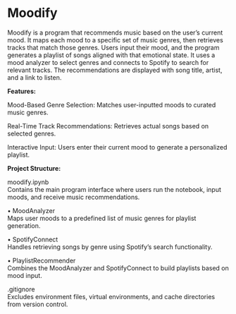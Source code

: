 # Moodify
Moodify is a program that recommends music based on the user’s current mood. It maps each mood to a specific set of music genres, then retrieves tracks that match those genres. Users input their mood, and the program generates a playlist of songs aligned with that emotional state. It uses a mood analyzer to select genres and connects to Spotify to search for relevant tracks. The recommendations are displayed with song title, artist, and a link to listen.

**Features:**

Mood-Based Genre Selection: Matches user-inputted moods to curated music genres.

Real-Time Track Recommendations: Retrieves actual songs based on selected genres.

Interactive Input: Users enter their current mood to generate a personalized playlist.

**Project Structure:**

moodify.ipynb   
Contains the main program interface where users run the notebook, input moods, and receive music recommendations.

• MoodAnalyzer    
  Maps user moods to a predefined list of music genres for playlist generation.

• SpotifyConnect   
  Handles retrieving songs by genre using Spotify’s search functionality.

• PlaylistRecommender   
  Combines the MoodAnalyzer and SpotifyConnect to build playlists based on mood input.

.gitignore   
Excludes environment files, virtual environments, and cache directories from version control.
